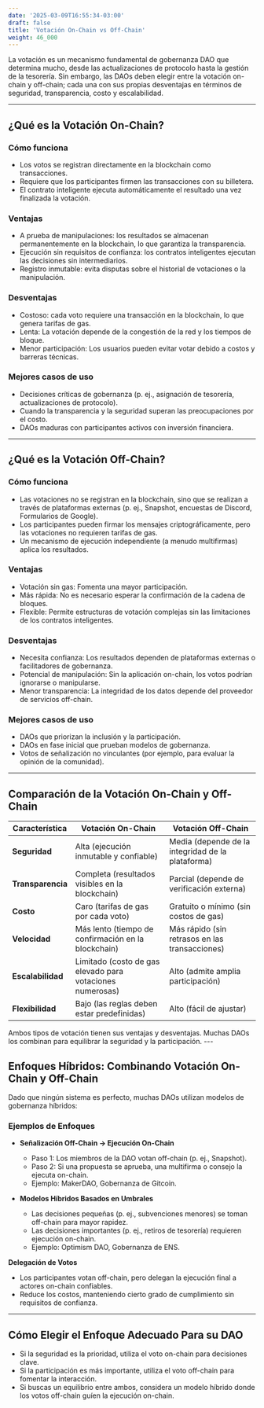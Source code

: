 ```yaml
---
date: '2025-03-09T16:55:34-03:00'
draft: false
title: 'Votación On-Chain vs Off-Chain'
weight: 46_000
---
```


La votación es un mecanismo fundamental de gobernanza DAO que determina mucho, desde las actualizaciones de protocolo hasta la gestión de la tesorería. Sin embargo, las DAOs deben elegir entre la votación on-chain y off-chain; cada una con sus propias desventajas en términos de seguridad, transparencia, costo y escalabilidad.

---

## **¿Qué es la Votación On-Chain?**

### **Cómo funciona**
- Los votos se registran directamente en la blockchain como transacciones.
- Requiere que los participantes firmen las transacciones con su billetera.
- El contrato inteligente ejecuta automáticamente el resultado una vez finalizada la votación.

### **Ventajas**
- A prueba de manipulaciones: los resultados se almacenan permanentemente en la blockchain, lo que garantiza la transparencia.
- Ejecución sin requisitos de confianza: los contratos inteligentes ejecutan las decisiones sin intermediarios.
- Registro inmutable: evita disputas sobre el historial de votaciones o la manipulación.

### **Desventajas**
- Costoso: cada voto requiere una transacción en la blockchain, lo que genera tarifas de gas. 
- Lenta: La votación depende de la congestión de la red y los tiempos de bloque.
- Menor participación: Los usuarios pueden evitar votar debido a costos y barreras técnicas.

### **Mejores casos de uso**
- Decisiones críticas de gobernanza (p. ej., asignación de tesorería, actualizaciones de protocolo).
- Cuando la transparencia y la seguridad superan las preocupaciones por el costo.
- DAOs maduras con participantes activos con inversión financiera.

---

## **¿Qué es la Votación Off-Chain?**

### **Cómo funciona**
- Las votaciones no se registran en la blockchain, sino que se realizan a través de plataformas externas (p. ej., Snapshot, encuestas de Discord, Formularios de Google).
- Los participantes pueden firmar los mensajes criptográficamente, pero las votaciones no requieren tarifas de gas.
- Un mecanismo de ejecución independiente (a menudo multifirmas) aplica los resultados.

### **Ventajas**
- Votación sin gas: Fomenta una mayor participación.
- Más rápida: No es necesario esperar la confirmación de la cadena de bloques. 
- Flexible: Permite estructuras de votación complejas sin las limitaciones de los contratos inteligentes.

### **Desventajas**
- Necesita confianza: Los resultados dependen de plataformas externas o facilitadores de gobernanza.
- Potencial de manipulación: Sin la aplicación on-chain, los votos podrían ignorarse o manipularse.
- Menor transparencia: La integridad de los datos depende del proveedor de servicios off-chain.

### **Mejores casos de uso**
- DAOs que priorizan la inclusión y la participación.
- DAOs en fase inicial que prueban modelos de gobernanza.
- Votos de señalización no vinculantes (por ejemplo, para evaluar la opinión de la comunidad).

---

## **Comparación de la Votación On-Chain y Off-Chain**

| **Característica** | **Votación On-Chain** | **Votación Off-Chain** |
|--------------------|--------------------|--------------------|
| **Seguridad** | Alta (ejecución inmutable y confiable) | Media (depende de la integridad de la plataforma) |
| **Transparencia** | Completa (resultados visibles en la blockchain) | Parcial (depende de verificación externa) |
| **Costo** | Caro (tarifas de gas por cada voto) | Gratuito o mínimo (sin costos de gas) |
| **Velocidad** | Más lento (tiempo de confirmación en la blockchain) | Más rápido (sin retrasos en las transacciones) |
| **Escalabilidad** | Limitado (costo de gas elevado para votaciones numerosas) | Alto (admite amplia participación) |
| **Flexibilidad** | Bajo (las reglas deben estar predefinidas) | Alto (fácil de ajustar) |

Ambos tipos de votación tienen sus ventajas y desventajas. Muchas DAOs los combinan para equilibrar la seguridad y la participación. ---

## **Enfoques Híbridos: Combinando Votación On-Chain y Off-Chain**

Dado que ningún sistema es perfecto, muchas DAOs utilizan modelos de gobernanza híbridos:

### **Ejemplos de Enfoques**
- **Señalización Off-Chain → Ejecución On-Chain**
  - Paso 1: Los miembros de la DAO votan off-chain (p. ej., Snapshot).
  - Paso 2: Si una propuesta se aprueba, una multifirma o consejo la ejecuta on-chain.
  - Ejemplo: MakerDAO, Gobernanza de Gitcoin.

- **Modelos Híbridos Basados ​​en Umbrales**
  - Las decisiones pequeñas (p. ej., subvenciones menores) se toman off-chain para mayor rapidez.
  - Las decisiones importantes (p. ej., retiros de tesorería) requieren ejecución on-chain.
  - Ejemplo: Optimism DAO, Gobernanza de ENS.

**Delegación de Votos**
  - Los participantes votan off-chain, pero delegan la ejecución final a actores on-chain confiables.
  - Reduce los costos, manteniendo cierto grado de cumplimiento sin requisitos de confianza.

---

## **Cómo Elegir el Enfoque Adecuado Para su DAO**

- Si la seguridad es la prioridad, utiliza el voto on-chain para decisiones clave.
- Si la participación es más importante, utiliza el voto off-chain para fomentar la interacción.
- Si buscas un equilibrio entre ambos, considera un modelo híbrido donde los votos off-chain guíen la ejecución on-chain.